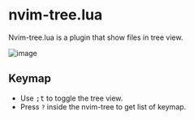 # nvim-tree.lua

Nvim-tree.lua is a plugin that show files in tree view.

![image](https://raw.githubusercontent.com/kyazdani42/nvim-tree.lua/master/.github/screenshot.png)

## Keymap

* Use <kbd>;t</kbd> to toggle the tree view.
* Press `?` inside the nvim-tree to get list of keymap.
